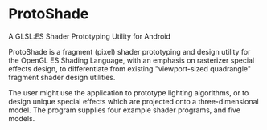 # ProtoShade
A GLSL:ES Shader Prototyping Utility for Android

ProtoShade is a fragment (pixel) shader prototyping and design utility for the OpenGL ES Shading Language, with an emphasis on rasterizer special effects design, to differentiate from existing "viewport-sized quadrangle" fragment shader design utilities.

The user might use the application to prototype lighting algorithms, or to design unique special effects which are projected onto a three-dimensional model. The program supplies four example shader programs, and five models.
